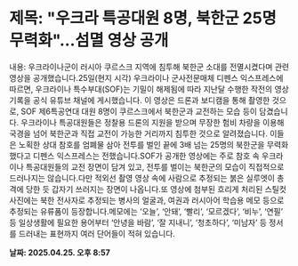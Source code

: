 # **제목: "우크라 특공대원 8명, 북한군 25명 무력화"…섬멸 영상 공개**

  내용: 우크라이나군이 러시아 쿠르스크 지역에 침투해 북한군 소대를 전멸시켰다며 관련 영상을 공개했습니다.25일(현지 시각) 우크라이나 군사전문매체 디펜스 익스프레스에 따르면, 우크라이나 특수부대(SOF)는 기밀이 해제됨에 따라 지난달 수행한 작전의 영상 기록을 공식 유튜브 채널에 게시했습니다. 이 영상은 드론과 보디캠을 통해 촬영한 것으로, SOF 제6특공연대 대원 8명이 쿠르스크에서 북한군과 교전하는 모습 등이 담겼습니다. 우크라이나 특공대원들은 정찰용 드론의 지원을 받으며 무장한 험비 차량을 이용해 국경을 넘어 북한군과 직접 교전이 가능한 거리까지 침투한 것으로 알려졌습니다. 이들은 노획한 상대 참호를 엄폐물 삼아 전투를 벌인 끝에 3배 넘는 25명의 북한군을 무력화했다고 디펜스 익스프레스는 전했습니다.SOF가 공개한 영상에는 주로 참호 속 우크라이나 특공대원들의 교전 장면이 담겨 있고, 전투를 벌이는 북한군의 모습이 직접적으로 드러나지는 않습니다.다만 적외선 촬영 영상 속에 사람으로 추정되는 붉은 실루엣이 총격에 당한 듯 갑자기 쓰러지는 장면이 나옵니다.또 영상에 첨부된 흐리게 처리된 스틸컷 사진에는 북한 전사자로 추정되는 병사의 얼굴과, 여권과 러시아어 학습용 메모 등으로 추정되는 유류품이 등장합니다.메모에는 ‘오늘’, ‘안돼’, ‘빨리’, ‘모르겠다’, ‘비누’, ‘연필’ 등 일상생활에 필요한 용어부터 ‘안녕을 바람’, ‘잘 지내니’, ‘청초하다’, ‘미남자’ 등 정서를 드러내는 표현까지 여러 단어들이 적혀 있습니다.

  **날짜: 2025.04.25. 오후 8:57**